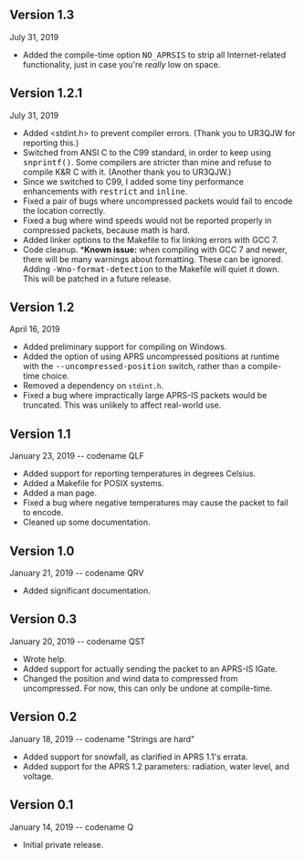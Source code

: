 ## Version 1.3
<time datetime="2019-07-31T01:54:29-04:00">July 31, 2019</time>
* Added the compile-time option <tt>NO_APRSIS</tt> to strip all Internet-related functionality, just in case you're <em>really</em> low on space.

## Version 1.2.1
<time datetime="2019-07-31T01:13:29-04:00">July 31, 2019</time>
* Added &lt;stdint.h&gt; to prevent compiler errors.  (Thank you to UR3QJW for reporting this.)
* Switched from ANSI C to the C99 standard, in order to keep using <tt>snprintf()</tt>.  Some compilers are stricter than mine and refuse to compile K&R C with it.  (Another thank you to UR3QJW.)
* Since we switched to C99, I added some tiny performance enhancements with <tt>restrict</tt> and <tt>inline</tt>.
* Fixed a pair of bugs where uncompressed packets would fail to encode the location correctly.
* Fixed a bug where wind speeds would not be reported properly in compressed packets, because math is hard.
* Added linker options to the Makefile to fix linking errors with GCC 7.
* Code cleanup.
*<strong>Known issue:</strong> when compiling with GCC 7 and newer, there will be many warnings about formatting.  These can be ignored.  Adding <tt>-Wno-format-detection</tt> to the Makefile will quiet it down.  This will be patched in a future release.

## Version 1.2
<time datetime="2019-04-16T03:10:07-04:00">April 16, 2019</time>
* Added preliminary support for compiling on Windows.
* Added the option of using APRS uncompressed positions at runtime with the  <tt>--uncompressed-position</tt> switch, rather than a compile-time choice.
* Removed a dependency on <code>stdint.h</code>.
* Fixed a bug where impractically large APRS-IS packets would be truncated.  This was unlikely to affect real-world use.

## Version 1.1
<time datetime="2019-01-23T11:18:00-05:00">January 23, 2019</time> -- codename QLF
* Added support for reporting temperatures in degrees Celsius.
* Added a Makefile for POSIX systems.
* Added a man page.
* Fixed a bug where negative temperatures may cause the packet to fail to encode.
* Cleaned up some documentation.

## Version 1.0
<time datetime="2019-01-21T00:55:00-05:00">January 21, 2019</time> -- codename QRV
* Added significant documentation.

## Version 0.3
<time datetime="2019-01-20T23:04:02-05:00">January 20, 2019</time> -- codename QST
* Wrote help.
* Added support for actually sending the packet to an APRS-IS IGate.
* Changed the position and wind data to compressed from uncompressed.  For now, this can only be undone at compile-time.

## Version 0.2
<time datetime="2019-01-18">January 18, 2019</time> -- codename "Strings are hard"
* Added support for snowfall, as clarified in APRS 1.1's errata.
* Added support for the APRS 1.2 parameters: radiation, water level, and voltage.

## Version 0.1
<time datetime="2019-01-14T22:15:00-05:00">January 14, 2019</time> -- codename Q
* Initial private release.
